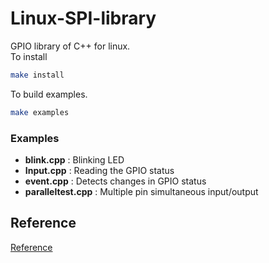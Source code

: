 # Linux-SPI-library
GPIO library of C++ for linux. \
To install
```sh
make install
```
To build examples.
```sh
make examples
```
### Examples
- **blink.cpp** : Blinking LED
- **Input.cpp** : Reading the GPIO status
- **event.cpp** : Detects changes in GPIO status
- **paralleltest.cpp** : Multiple pin simultaneous input/output
## Reference
[Reference](Reference.md)